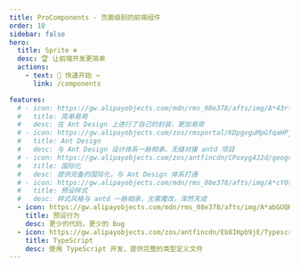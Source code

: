 ```yaml
---
title: ProComponents - 页面级别的前端组件
order: 10
sidebar: false
hero:
  title: Sprite ❄️
  desc: 🏆 让前端开发更简单
  actions:
    - text: 🥳 快速开始 →
      link: /components

features:
  # - icon: https://gw.alipayobjects.com/mdn/rms_08e378/afts/img/A*43rfS4dD0MUAAAAAAAAAAABkARQnAQ
  #   title: 简单易用
  #   desc: 在 Ant Design 上进行了自己的封装，更加易用
  # - icon: https://gw.alipayobjects.com/zos/rmsportal/KDpgvguMpGfqaHPjicRK.svg
  #   title: Ant Design
  #   desc: 与 Ant Design 设计体系一脉相承，无缝对接 antd 项目
  # - icon: https://gw.alipayobjects.com/zos/antfincdn/CPoxyg4J2d/geography.png
  #   title: 国际化
  #   desc: 提供完备的国际化，与 Ant Design 体系打通
  # - icon: https://gw.alipayobjects.com/mdn/rms_08e378/afts/img/A*cY0tTr8q3Y4AAAAAAAAAAABkARQnAQ
  #   title: 预设样式
  #   desc: 样式风格与 antd 一脉相承，无需魔改，浑然天成
  - icon: https://gw.alipayobjects.com/mdn/rms_08e378/afts/img/A*abGUQKUocSMAAAAAAAAAAABkARQnAQ
    title: 预设行为
    desc: 更少的代码，更少的 Bug
  - icon: https://gw.alipayobjects.com/zos/antfincdn/Eb8IHpb9jE/Typescript_logo_2020.svg
    title: TypeScript
    desc: 使用 TypeScript 开发，提供完整的类型定义文件
---
```


<!-- ## 组件看板

| 组件 | 下载量 | 版本 |
| --- | --- | --- |
| pro-layout | [![layout](https://img.shields.io/npm/dw/@ant-design/pro-layout.svg)](https://www.npmjs.com/package/@ant-design/pro-layout) | [![npm package](https://img.shields.io/npm/v/@ant-design/pro-layout.svg?style=flat-square?style=flat-square)](https://www.npmjs.com/package/@ant-design/pro-layout) | -->
